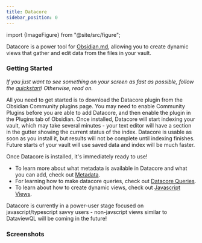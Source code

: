 ```yaml
---
title: Datacore
sidebar_position: 0
---
```

import {ImageFigure} from "@site/src/figure";

Datacore is a power tool for [Obsidian.md](https://obsidian.md), allowing you to create dynamic views that gather and edit data from the files in your vault.

### Getting Started

*If you just want to see something on your screen as fast as possible, follow the [quickstart](quickstart.md)! Otherwise, read on.*

All you need to get started is to download the Datacore plugin from the Obsidian Community plugins page. You may need to enable
Community Plugins before you are able to add Datacore, and then enable the plugin in the Plugins tab of Obsidian. Once installed, Datacore
will start indexing your vault, which may take several minutes - your text editor will have a section in the
gutter showing the current status of the index. Datacore is usable as soon as you install it, but results will not be complete
until indexing finishes. Future starts of your vault will use saved data and index will be much faster.

Once Datacore is installed, it's immediately ready to use!

- To learn more about what metadata is available in Datacore and what you can add, check out [Metadata](data/index.md).
- For learning how to make datacore queries, check out [Datacore Queries](data/query.md).
- To learn about how to create dynamic views, check out [Javascript Views](code-views/index.md).

Datacore is currently in a power-user stage focused on javascript/typescript savvy users - non-javscript views similar to DataviewQL
will be coming in the future!

### Screenshots

<ImageFigure
    src="img/screenshots/game-list-example-blacksmithgu.png"
    caption="@blacksmithgu's view for sorting games he has played - these all come with his recommendation."/>